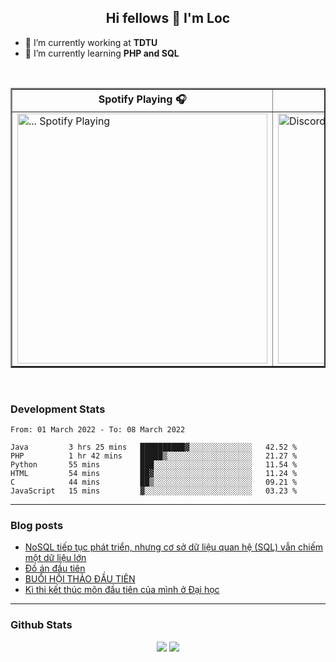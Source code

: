 <h2 align="center">Hi fellows 👋 I'm Loc</h2>

- 🔭 I’m currently working at **TDTU**
- 🌱 I’m currently learning **PHP and SQL**
<br>
<table border="2px solid white" align="center">
  <tr>
    <th>Spotify Playing 🎧</th>
    <th>How to reach me 📫</th>
  </tr>
  
  <tr>
    <td>
      <a href="https://open.spotify.com/user/jo3t0sjswxmpet9c67mq6qph3">
        <img src="https://spotify-readme-git-master-maoleng.vercel.app/api/spotify-playing" alt="... Spotify Playing" width="400" />
      </a>
    </td>
    <td>
      <a href = "https://discordapp.com/users/517725152327499806">
        <img align="" src="https://discord.c99.nl/widget/theme-4/517725152327499806.png" alt="Discord" align="right" width="400"/>
      </a>
    </td>
  </tr>
</table>

<br>

### Development Stats
<!--START_SECTION:waka-->

```text
From: 01 March 2022 - To: 08 March 2022

Java         3 hrs 25 mins   ██████████▓░░░░░░░░░░░░░░   42.52 %
PHP          1 hr 42 mins    █████▒░░░░░░░░░░░░░░░░░░░   21.27 %
Python       55 mins         ███░░░░░░░░░░░░░░░░░░░░░░   11.54 %
HTML         54 mins         ██▓░░░░░░░░░░░░░░░░░░░░░░   11.24 %
C            44 mins         ██▒░░░░░░░░░░░░░░░░░░░░░░   09.21 %
JavaScript   15 mins         ▓░░░░░░░░░░░░░░░░░░░░░░░░   03.23 %
```

<!--END_SECTION:waka-->

---
### Blog posts
<!-- BLOG-POST-LIST:START -->
- [NoSQL tiếp tục phát triển, nhưng cơ sở dữ liệu quan hệ &lpar;SQL&rpar; vẫn chiếm một dữ liệu lớn](https://maolengbhl.blogspot.com/2022/03/nosql-tiep-tuc-phat-trien-nhung-co-so.html)
- [Đồ án đầu tiên](https://maolengbhl.blogspot.com/2022/03/o-au-tien.html)
- [BUỔI HỘI THẢO ĐẦU TIÊN](https://maolengbhl.blogspot.com/2022/01/buoi-hoi-thao-au-tien.html)
- [Kì thi kết thúc môn đầu tiên của mình ở Đại học](https://maolengbhl.blogspot.com/2022/01/ki-thi-ket-thuc-mon-au-tien-cua-minh-o.html)
<!-- BLOG-POST-LIST:END -->
---
### Github Stats
<p align = "center">
  <img src = "https://github-readme-stats.vercel.app/api?username=maoleng&theme=radical&line_height=27">
  <img src = "https://github-readme-stats.vercel.app/api/top-langs/?username=maoleng&count_private=true&theme=radical&langs_count=3">
</p>
